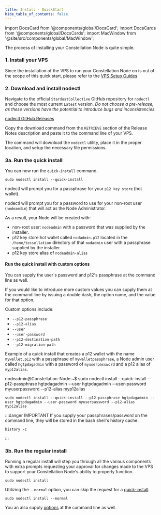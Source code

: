 ```yaml
---
title: Install - QuickStart
hide_table_of_contents: false
---
```

<intro-end />

import DocsCard from '@components/global/DocsCard';
import DocsCards from '@components/global/DocsCards';
import MacWindow from '@site/src/components/global/MacWindow';

<head>
  <title>Constellation Network automation with nodectl</title>
  <meta
    name="description"
    content="Constellation Network Automation - Upgrade Tessellation with nodectl"
  />
</head>

The process of installing your Constellation Node is quite simple.

### 1. Install your VPS

Since the installation of the VPS to run your Constellation Node on is out of the scope of this quick start, please refer to the [VPS Setup Guides](/validate/setup-guides/)

### 2. Download and install nodectl

Navigate to the official `StardustCollective` GitHub repository for `nodectl` and choose the most current `Latest` version.  *Do not choose a pre-release, as these versions have the potential to introduce bugs and inconsistencies.*

[nodectl GitHub Releases](https://github.com/StardustCollective/nodectl/releases)

Copy the download command from the `RETRIEVE` section of the Release Notes description and paste it to the command line of your VPS.

The command will download the `nodectl` utility, place it in the proper location, and setup the necessary file permissions.

### 3a. Run the quick install

You can now run the `quick-install` command.
```
sudo nodectl install --quick-install
```

nodectl will prompt you for a passphrase for your `p12 key store` (hot wallet).

nodectl will prompt you for a password to use for your non-root user (`nodeamdin`) that will act as the Node Administrator.

As a result, your Node will be created with:
- non-root user: `nodeadmin` with a password that was supplied by the installer.
- p12 key store hot wallet called `nodadmin.p12` located in the `/home/tessellation` directory of that `nodadmin` user with a passphrase supplied by the installer.
- p12 key store alias of `nodeadmin-alias`

#### Run the quick install with custom options

You can supply the user's password and p12's passphrase at the command line as well.

If you would like to introduce more custom values you can supply them at the command line by issuing a double dash, the option name, and the value for that option.

Custom options include:
- `--p12-passphrase`
- `--p12-alias`
- `--user`
- `--user-password`
- `--p12-destination-path`  
- `--p12-migration-path`   

Example of a quick install that creates a p12 wallet with the name `mywallet.p12` with a passphrase of `mywalletpassphrase`, a Node admin user called `hgtpdagadmin` with a password of `myuserpassword` and a p12 alias of `myp12alias`.

<MacWindow>
nodeadmin@Constellation-Node:~$ sudo nodectl install --quick-install --p12-passphrase hgtpdagadmin --user hgtpdagadmin --user-password myuserpassword --p12-alias myp12alias
</MacWindow>

```
sudo nodectl install --quick-install --p12-passphrase hgtpdagadmin --user hgtpdagadmin --user-password myuserpassword --p12-alias myp12alias
```

:::danger IMPORTANT
If you supply your passphrases/password on the command line, they will be stored in the bash shell's history cache.

```
history -c
```
:::

### 3b. Run the regular install

Running a regular install will step you through all the various components with extra prompts requesting your approval for changes made to the VPS to support your Constellation Node's ability to properly function.

```
sudo nodectl install
```

Utilizing the `--normal` option, you can skip the request for a [quick-install](#3a-run-the-quick-install).

```
sudo nodectl install --normal
```

You an also supply [options](#run-the-quick-install-with-custom-options) at the command line as well.